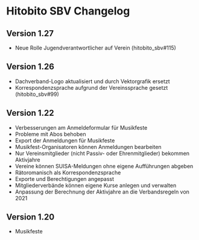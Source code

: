 # Hitobito SBV Changelog

## Version 1.27

* Neue Rolle Jugendverantwortlicher auf Verein (hitobito_sbv#115)

## Version 1.26

* Dachverband-Logo aktualisiert und durch Vektorgrafik ersetzt
* Korrespondenzsprache aufgrund der Vereinssprache gesetzt (hitobito_sbv#99)

## Version 1.22

* Verbesserungen am Anmeldeformular für Musikfeste
* Probleme mit Abos behoben
* Export der Anmeldungen für Musikfeste
* Musikfest-Organisatoren können Anmeldungen bearbeiten
* Nur Vereinsmitglieder (nicht Passiv- oder Ehrenmitglieder) bekommen Aktivjahre
* Vereine können SUISA-Meldungen ohne eigene Aufführungen abgeben
* Rätoromanisch als Korrespondenzsprache
* Exporte und Berechtigungen angepasst
* Mitgliederverbände können eigene Kurse anlegen und verwalten
* Anpassung der Berechnung der Aktivjahre an die Verbandsregeln von 2021

## Version 1.20

* Musikfeste
